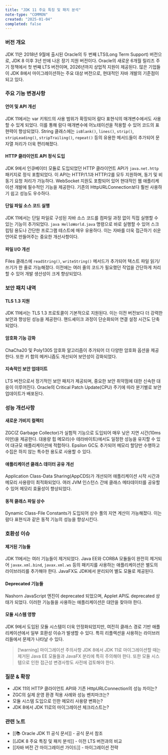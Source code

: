 ```yaml
---
title: "JDK 11 주요 특징 및 패치 분석"
note-type: "COMMON"
created: "2025-01-04"
completed: false
---
```


### 버전 개요

JDK 11은 2018년 9월에 출시된 Oracle의 두 번째 LTS(Long Term Support) 버전으로, JDK 8 이후 3년 만에 나온 장기 지원 버전이다. Oracle의 새로운 6개월 릴리즈 주기 정책에서 첫 번째 LTS 버전이며, 2026년까지 상업적 지원이 제공된다. 많은 기업들이 JDK 8에서 마이그레이션하는 주요 대상 버전으로, 현대적인 자바 개발의 기준점이 되고 있다.

### 주요 기능 변경사항

#### 언어 및 API 개선

JDK 11에서는 var 키워드의 사용 범위가 확장되어 람다 표현식의 매개변수에서도 사용할 수 있게 되었다. 이를 통해 람다 매개변수에 어노테이션을 적용할 수 있어 코드의 표현력이 향상되었다. String 클래스에는 `isBlank()`, `lines()`, `strip()`, `stripLeading()`, `stripTrailing()`, `repeat()` 등의 유용한 메서드들이 추가되어 문자열 처리가 더욱 편리해졌다.

#### HTTP 클라이언트 API 정식 도입

JDK 9에서 인큐베이터 모듈로 도입되었던 HTTP 클라이언트 API가 `java.net.http` 패키지로 정식 포함되었다. 이 API는 HTTP/1.1과 HTTP/2를 모두 지원하며, 동기 및 비동기 요청 처리가 가능하다. WebSocket 지원도 포함되어 있어 현대적인 웹 애플리케이션 개발에 필수적인 기능을 제공한다. 기존의 HttpURLConnection보다 훨씬 사용하기 쉽고 성능도 우수하다.

#### 단일 파일 소스 코드 실행

JDK 11에서는 단일 파일로 구성된 자바 소스 코드를 컴파일 과정 없이 직접 실행할 수 있는 기능이 추가되었다. `java HelloWorld.java` 명령으로 바로 실행할 수 있어 스크립팅 용도나 간단한 프로그램 테스트에 매우 유용하다. 이는 자바를 더욱 접근하기 쉬운 언어로 만들어주는 중요한 개선사항이다.

#### 파일 I/O 개선

Files 클래스에 `readString()`, `writeString()` 메서드가 추가되어 텍스트 파일 읽기/쓰기가 한 줄로 가능해졌다. 이전에는 여러 줄의 코드가 필요했던 작업을 간단하게 처리할 수 있어 개발 생산성이 크게 향상되었다.

### 보안 패치 내역

#### TLS 1.3 지원

JDK 11에서는 TLS 1.3 프로토콜이 기본적으로 지원된다. 이는 이전 버전보다 더 강력한 보안과 향상된 성능을 제공한다. 핸드셰이크 과정이 단순화되어 연결 설정 시간도 단축되었다.

#### 암호화 기능 강화

ChaCha20 및 Poly1305 암호화 알고리즘이 추가되어 더 다양한 암호화 옵션을 제공한다. 또한 키 합의 메커니즘도 개선되어 보안성이 강화되었다.

#### 지속적인 보안 업데이트

LTS 버전으로서 정기적인 보안 패치가 제공되며, 중요한 보안 취약점에 대한 신속한 대응이 이루어진다. Oracle의 Critical Patch Update(CPU) 주기에 따라 분기별로 보안 업데이트가 배포된다.

### 성능 개선사항

#### 새로운 가비지 컬렉터

ZGC(Z Garbage Collector)가 실험적 기능으로 도입되어 매우 낮은 지연 시간(10ms 미만)을 제공한다. 대용량 힙 메모리(수 테라바이트)에서도 일정한 성능을 유지할 수 있어 대규모 애플리케이션에 적합하다. Epsilon GC도 추가되어 메모리 할당만 수행하고 수집은 하지 않는 특수한 용도로 사용할 수 있다.

#### 애플리케이션 클래스 데이터 공유 개선

Application Class-Data Sharing(AppCDS)가 개선되어 애플리케이션 시작 시간과 메모리 사용량이 최적화되었다. 여러 JVM 인스턴스 간에 클래스 메타데이터를 공유할 수 있어 메모리 효율성이 향상되었다.

#### 동적 클래스 파일 상수

Dynamic Class-File Constants가 도입되어 상수 풀의 지연 계산이 가능해졌다. 이는 람다 표현식과 같은 동적 기능의 성능을 향상시킨다.

### 호환성 이슈

#### 제거된 기능들

JDK 11에서는 여러 기능들이 제거되었다. Java EE와 CORBA 모듈들이 완전히 제거되어 `javax.xml.bind`, `javax.xml.ws` 등의 패키지를 사용하는 애플리케이션은 별도의 라이브러리를 추가해야 한다. JavaFX도 JDK에서 분리되어 별도 모듈로 제공된다.

#### Deprecated 기능들

Nashorn JavaScript 엔진이 deprecated 되었으며, Applet API도 deprecated 상태가 되었다. 이러한 기능들을 사용하는 애플리케이션은 대안을 찾아야 한다.

#### 모듈 시스템 영향

JDK 9에서 도입된 모듈 시스템이 더욱 안정화되었지만, 여전히 클래스 경로 기반 애플리케이션에서 일부 호환성 이슈가 발생할 수 있다. 특히 리플렉션을 사용하는 라이브러리들에서 문제가 나타날 수 있다.

> [!warning] 마이그레이션 주의사항
> JDK 8에서 JDK 11로 마이그레이션할 때는 제거된 Java EE 모듈들과 JavaFX 분리에 특히 주의해야 한다. 또한 모듈 시스템으로 인한 접근성 변경사항도 사전에 검토해야 한다.

### 질문 & 확장

- JDK 11의 HTTP 클라이언트 API와 기존 HttpURLConnection의 성능 차이는?
- ZGC의 실제 운영 환경 적용 사례와 성능 벤치마크는?
- 모듈 시스템 도입으로 인한 메모리 사용량 변화는?
- JDK 8에서 JDK 11로의 마이그레이션 체크리스트는?

### 관련 노트

- [[📚 Oracle JDK 11 공식 문서]] - 공식 문서 참조
- [[JDK 8 주요 특징 및 패치 분석]] - 이전 LTS 버전과의 비교
- [[자바 버전 간 마이그레이션 가이드]] - 마이그레이션 전략 